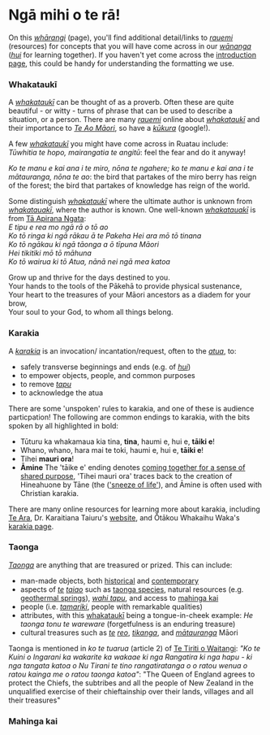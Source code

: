 # Ngā mihi o te rā!
On this [*whārangi*](https://maoridictionary.co.nz/word/10104) (page), you'll find additional detail/links to [*rauemi*](https://maoridictionary.co.nz/word/6599) (resources) for concepts that you will have come across in our [*wānanga*](https://maoridictionary.co.nz/word/9145) ([*hui*](https://maoridictionary.co.nz/word/1528) for learning together). If you haven't yet come across the [introduction page](../index.md), this could be handy for understanding the formatting we use.

### Whakataukī
A [*whakataukī*](https://maoridictionary.co.nz/word/9903) can be thought of as a proverb. Often these are quite beautiful - or witty - turns of phrase that can be used to describe a situation, or a person. There are many [*rauemi*](https://maoridictionary.co.nz/word/6599) online about [*whakataukī*](https://maoridictionary.co.nz/word/9903) and their importance to [*Te Ao Māori*](https://translate.google.com/?hl=mi&sl=mi&tl=en&text=te%20ao%20M%C4%81ori%0A&op=translate), so have a [*kūkura*](https://maoridictionary.co.nz/word/43980) (google!).  

A few [*whakataukī*](https://maoridictionary.co.nz/word/9903) you might have come across in Ruatau include:  
*Tūwhitia te hopo, mairangatia te angitū*: feel the fear and do it anyway!  

*Ko te manu e kai ana i te miro, nōna te ngahere; ko te manu e kai ana i te mātauranga, nōna te ao*: the bird that partakes of the miro berry has reign of the forest; the bird that partakes of knowledge has reign of the world.  

Some distinguish [*whakataukī*](https://maoridictionary.co.nz/word/9903) where the ultimate author is unknown from [*whakatauakī*](https://maoridictionary.co.nz/word/9899), where the author is known. One well-known [*whakatauakī*](https://maoridictionary.co.nz/word/9899) is from [Tā Apirana Ngata](https://teara.govt.nz/en/biographies/3n5/ngata-apirana-turupa):  
*E tipu e rea mo ngā rā o tō ao  
Ko tō ringa ki ngā rākau ā te Pakeha Hei ara mō tō tinana  
Ko tō ngākau ki ngā tāonga a ō tīpuna Māori  
Hei tikitiki mō tō māhuna  
Ko tō wairua ki tō Atua, nānā nei ngā mea katoa*  

Grow up and thrive for the days destined to you.  
Your hands to the tools of the Pākehā to provide physical sustenance,  
Your heart to the treasures of your Māori ancestors as a diadem for your brow,  
Your soul to your God, to whom all things belong.  

### Karakia
A [*karakia*](https://maoridictionary.co.nz/word/2275) is an invocation/ incantation/request, often to the [*atua*](https://maoridictionary.co.nz/word/494), to:
* safely transverse beginnings and ends (e.g. of [*hui*](https://maoridictionary.co.nz/word/1528))
* to empower objects, people, and common purposes
* to remove [*tapu*](https://maoridictionary.co.nz/word/7504)
* to acknowledge the atua

There are some 'unspoken' rules to karakia, and one of these is audience particpation! The following are common endings to karakia, with the bits spoken by all highlighted in bold:
* Tūturu ka whakamaua kia tina, **tina**, haumi e, hui e, **tāiki e**!
* Whano, whano, hara mai te toki, haumi e, hui e, **tāiki e**!
* Tihei **mauri ora**!
* **Āmine**
The 'tāike e' ending denotes [coming together for a sense of shared purpose](https://tearawhiti.wordpress.com/tag/beginners/), 'Tihei mauri ora' traces back to the creation of Hineahuone by Tāne (the (['sneeze of life'](https://teara.govt.nz/en/artwork/5173/tane-breathes-life-into-hineahuone)), and Āmine is often used with Christian karakia.

There are many online resources for learning more about karakia, including [Te Ara](https://teara.govt.nz/en/traditional-maori-religion-nga-karakia-a-te-maori/page-4), Dr. Karaitiana Taiuru's [website](https://taiuru.co.nz/karakia-or-cultural-appropriation/), and Ōtākou Whakaihu Waka's [karakia page](https://www.otago.ac.nz/maori/world/te-reo-maori/karakia-prayers).

### Taonga
[*Taonga*](https://maoridictionary.co.nz/word/7418) are anything that are treasured or prized. This can include:
* man-made objects, both [historical](https://collections.tepapa.govt.nz/topic/1702) and [contemporary](https://timoti.nz/mana-taonga-what-are-those-large-pounamu-taonga-about)
* aspects of [*te*](https://maoridictionary.co.nz/word/7876) [*taiao*](https://maoridictionary.co.nz/word/7096) such as [taonga species](https://taiuru.co.nz/what-is-a-taonga-species/), natural resources (e.g. [geothermal springs](https://www.sciencelearn.org.nz/resources/1386-restoring-rotorua-s-natural-geothermal-taonga)), [*wahi tapu*](https://maoridictionary.co.nz/word/38847), and access to [mahinga kai](#mahinga-kai)
* people (i.e. [*tamariki*](https://maoridictionary.co.nz/word/7339), people with remarkable qualities)
* attributes, with this [whakataukī](#whakataukī) being a tongue-in-cheek example: *He taonga tonu te wareware* (forgetfulness is an enduring treasure)
* cultural treasures such as [*te*](https://maoridictionary.co.nz/word/7876) [*reo*](https://maoridictionary.co.nz/word/6700), [*tikanga*](https://maoridictionary.co.nz/word/8043), and [*mātauranga*](https://maoridictionary.co.nz/word/3830) Māori

Taonga is mentioned in *ko te tuarua* (article 2) of [Te Tiriti o Waitangi](https://www.tepapa.govt.nz/discover-collections/read-watch-play/maori/treaty-waitangi/treaty-close/full-text-te-tiriti-o):
*"Ko te Kuini o Ingarani ka wakarite ka wakaae ki nga Rangatira ki nga hapu - ki nga tangata katoa o Nu Tirani te tino rangatiratanga o o ratou wenua o ratou kainga me o ratou taonga katoa"*: "The Queen of England agrees to protect the Chiefs, the subtribes and all the people of New Zealand in the unqualified exercise of their chieftainship over their lands, villages and all their treasures"

### Mahinga kai

